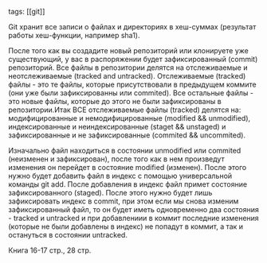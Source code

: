 tags: [[git]]

Git хранит все записи о файлах и директориях в хеш-суммах (результат работы хеш-функции, например sha1).

После того как вы создадите новый репозиторий или клонируете уже существующий, у вас в распоряжении будет зафиксированный (commit) репозиторий. Все файлы в репозитории делятся на отслеживаемые и неотслеживаемые (tracked and untracked). Отслеживаемые (tracked) файлы - это те файлы, которые присутствовали в предыдущем коммите (они уже были зафиксированны или commited). Все остальные файлы - это новые файлы, которые до этого не были зафиксированы в репозитории.Итак ВСЕ отслеживаемые файлы (tracked) делятся на: модифицированные и немодифицированные (modified && unmodified), индексированные и неиндексированные (staget && unstaged) и зафиксированные и не зафиксированные (commited && uncommited).

Изначально файл находиться в состоянии unmodified или commited (неизменен и зафиксирован), после того как в нем произведут изменения он перейдет в состояние modified (изменен). После этого нужно будет добавить файл в индекс с помощью универсальной команды git add. После добавления в индекс файл примет состояние зафиксированного (staged). После этого нужно будет лишь зафиксировать индекс в commit, при этом если мы снова изменим зафиксированный файл, то он будет иметь одновременно два состояния - tracked и untracked и при добавлениии в коммит последние изменения (которые не были добавлены в индекс) не попадут в коммит, а так и остануться в состоянии untracked.

Книга 16-17 стр., 28 стр.